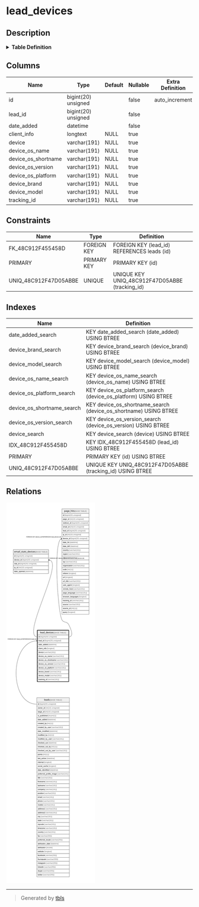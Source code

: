 # lead_devices

## Description

<details>
<summary><strong>Table Definition</strong></summary>

```sql
CREATE TABLE `lead_devices` (
  `id` bigint(20) unsigned NOT NULL AUTO_INCREMENT,
  `lead_id` bigint(20) unsigned NOT NULL,
  `date_added` datetime NOT NULL,
  `client_info` longtext COLLATE utf8mb4_unicode_ci DEFAULT NULL COMMENT '(DC2Type:array)',
  `device` varchar(191) COLLATE utf8mb4_unicode_ci DEFAULT NULL,
  `device_os_name` varchar(191) COLLATE utf8mb4_unicode_ci DEFAULT NULL,
  `device_os_shortname` varchar(191) COLLATE utf8mb4_unicode_ci DEFAULT NULL,
  `device_os_version` varchar(191) COLLATE utf8mb4_unicode_ci DEFAULT NULL,
  `device_os_platform` varchar(191) COLLATE utf8mb4_unicode_ci DEFAULT NULL,
  `device_brand` varchar(191) COLLATE utf8mb4_unicode_ci DEFAULT NULL,
  `device_model` varchar(191) COLLATE utf8mb4_unicode_ci DEFAULT NULL,
  `tracking_id` varchar(191) COLLATE utf8mb4_unicode_ci DEFAULT NULL,
  PRIMARY KEY (`id`),
  UNIQUE KEY `UNIQ_48C912F47D05ABBE` (`tracking_id`),
  KEY `IDX_48C912F455458D` (`lead_id`),
  KEY `date_added_search` (`date_added`),
  KEY `device_search` (`device`),
  KEY `device_os_name_search` (`device_os_name`),
  KEY `device_os_shortname_search` (`device_os_shortname`),
  KEY `device_os_version_search` (`device_os_version`),
  KEY `device_os_platform_search` (`device_os_platform`),
  KEY `device_brand_search` (`device_brand`),
  KEY `device_model_search` (`device_model`),
  CONSTRAINT `FK_48C912F455458D` FOREIGN KEY (`lead_id`) REFERENCES `leads` (`id`) ON DELETE CASCADE
) ENGINE=InnoDB DEFAULT CHARSET=utf8mb4 COLLATE=utf8mb4_unicode_ci ROW_FORMAT=DYNAMIC
```

</details>

## Columns

| Name | Type | Default | Nullable | Extra Definition | Children | Parents | Comment |
| ---- | ---- | ------- | -------- | --------------- | -------- | ------- | ------- |
| id | bigint(20) unsigned |  | false | auto_increment | [email_stats_devices](email_stats_devices.md) [page_hits](page_hits.md) |  |  |
| lead_id | bigint(20) unsigned |  | false |  |  | [leads](leads.md) |  |
| date_added | datetime |  | false |  |  |  |  |
| client_info | longtext | NULL | true |  |  |  | (DC2Type:array) |
| device | varchar(191) | NULL | true |  |  |  |  |
| device_os_name | varchar(191) | NULL | true |  |  |  |  |
| device_os_shortname | varchar(191) | NULL | true |  |  |  |  |
| device_os_version | varchar(191) | NULL | true |  |  |  |  |
| device_os_platform | varchar(191) | NULL | true |  |  |  |  |
| device_brand | varchar(191) | NULL | true |  |  |  |  |
| device_model | varchar(191) | NULL | true |  |  |  |  |
| tracking_id | varchar(191) | NULL | true |  |  |  |  |

## Constraints

| Name | Type | Definition |
| ---- | ---- | ---------- |
| FK_48C912F455458D | FOREIGN KEY | FOREIGN KEY (lead_id) REFERENCES leads (id) |
| PRIMARY | PRIMARY KEY | PRIMARY KEY (id) |
| UNIQ_48C912F47D05ABBE | UNIQUE | UNIQUE KEY UNIQ_48C912F47D05ABBE (tracking_id) |

## Indexes

| Name | Definition |
| ---- | ---------- |
| date_added_search | KEY date_added_search (date_added) USING BTREE |
| device_brand_search | KEY device_brand_search (device_brand) USING BTREE |
| device_model_search | KEY device_model_search (device_model) USING BTREE |
| device_os_name_search | KEY device_os_name_search (device_os_name) USING BTREE |
| device_os_platform_search | KEY device_os_platform_search (device_os_platform) USING BTREE |
| device_os_shortname_search | KEY device_os_shortname_search (device_os_shortname) USING BTREE |
| device_os_version_search | KEY device_os_version_search (device_os_version) USING BTREE |
| device_search | KEY device_search (device) USING BTREE |
| IDX_48C912F455458D | KEY IDX_48C912F455458D (lead_id) USING BTREE |
| PRIMARY | PRIMARY KEY (id) USING BTREE |
| UNIQ_48C912F47D05ABBE | UNIQUE KEY UNIQ_48C912F47D05ABBE (tracking_id) USING BTREE |

## Relations

![er](lead_devices.svg)

---

> Generated by [tbls](https://github.com/k1LoW/tbls)
